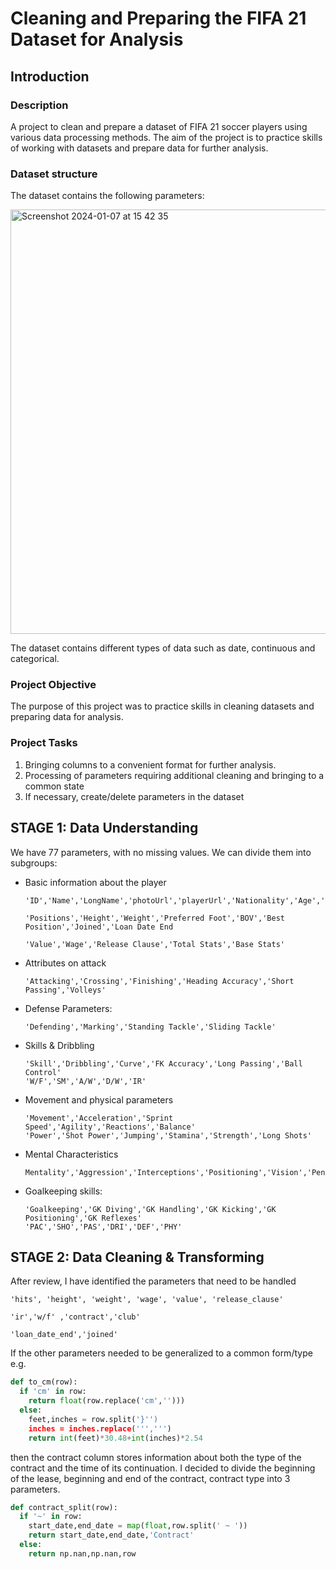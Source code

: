 # Cleaning and Preparing the FIFA 21 Dataset for Analysis

## Introduction
### Description

A project to clean and prepare a dataset of FIFA 21 soccer players using various data processing methods. The aim of the project is to practice skills of working with datasets and prepare data for further analysis.

### Dataset structure

The dataset contains the following parameters:

<img width="679" alt="Screenshot 2024-01-07 at 15 42 35" src="https://github.com/apereprosov/fifa21_cleaning/assets/61319269/cb5f6fdd-f1ac-4a1a-8a91-530fadb6799d">

The dataset contains different types of data such as date, continuous and categorical.

### Project Objective

The purpose of this project was to practice skills in cleaning datasets and preparing data for analysis.

### Project Tasks

1. Bringing columns to a convenient format for further analysis.
2. Processing of parameters requiring additional cleaning and bringing to a common state
3. If necessary, create/delete parameters in the dataset

## STAGE 1: Data Understanding

We have 77 parameters, with no missing values.
We can divide them into subgroups:
- Basic information about the player
  ```
  'ID','Name','LongName','photoUrl','playerUrl','Nationality','Age','↓OVA','POT','Club','Contract'
    
  'Positions','Height','Weight','Preferred Foot','BOV','Best Position','Joined','Loan Date End
      
  'Value','Wage','Release Clause','Total Stats','Base Stats'
  ```
  
- Attributes on attack
  
      'Attacking','Crossing','Finishing','Heading Accuracy','Short Passing','Volleys'
  
- Defense Parameters:
  ```
  'Defending','Marking','Standing Tackle','Sliding Tackle'
  ```
- Skills & Dribbling
  ```
  'Skill','Dribbling','Curve','FK Accuracy','Long Passing','Ball Control'
  'W/F','SM','A/W','D/W','IR'
  ```
- Movement and physical parameters
    ```
    'Movement','Acceleration','Sprint Speed','Agility','Reactions','Balance'
    'Power','Shot Power','Jumping','Stamina','Strength','Long Shots'
    ```
- Mental Characteristics
    ```
    Mentality','Aggression','Interceptions','Positioning','Vision','Penalties','Composure'
    ```
- Goalkeeping skills:
  ```
  'Goalkeeping','GK Diving','GK Handling','GK Kicking','GK Positioning','GK Reflexes'
  'PAC','SHO','PAS','DRI','DEF','PHY'
  ```

## STAGE 2: Data Cleaning & Transforming 

After review, I have identified the parameters that need to be handled

```
'hits', 'height', 'weight', 'wage', 'value', 'release_clause'

'ir','w/f' ,'contract','club'

'loan_date_end','joined'
```
If the other parameters needed to be generalized to a common form/type e.g. 
```python
def to_cm(row):
  if 'cm' in row:
    return float(row.replace('cm','')))
  else:
    feet,inches = row.split('}'')
    inches = inches.replace(''',''')
    return int(feet)*30.48+int(inches)*2.54
```
then the contract column stores information about both the type of the contract and the time of its continuation. I decided to divide the beginning of the lease, beginning and end of the contract, contract type into 3 parameters.
```python
def contract_split(row):
  if '~' in row:
    start_date,end_date = map(float,row.split(' ~ '))
    return start_date,end_date,'Contract'
  else:
    return np.nan,np.nan,row
```
